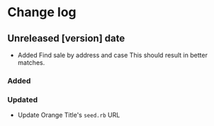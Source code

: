 # Change log

## Unreleased [version] date

- Added Find sale by address and case
  This should result in better matches.

### Added

### Updated
- Update Orange Title's ``seed.rb`` URL

